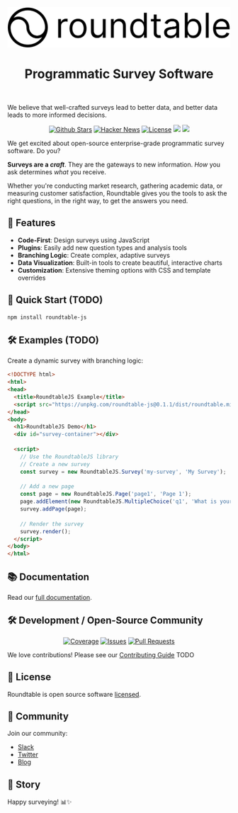 <p align="center"><img src="assets/images/logo-with-text.png" alt="Roundtable Logo"></p>



<h1 align="center">Programmatic Survey Software</h1>
<br/>

We believe that well-crafted surveys lead to better data, and better data leads to more informed decisions. 
<br/>

<p align="center">
   <a href="https://github.com/roundtableAI/roundtable-js/stargazers"><img src="https://img.shields.io/github/stars/roundtableAI/roundtable-js" alt="Github Stars"></a>
   <a href="https://news.ycombinator.com/item?id=36865625"><img src="https://img.shields.io/badge/Hacker%20News-121-%23FF6600" alt="Hacker News"></a>
   <a href="https://github.com/roundtableAI/roundtable-js/LICENSE"><img src="https://img.shields.io/badge/license-AGPLv3-purple" alt="License"></a>
   <a href="https://twitter.com/roundtableDOTai"><img src="https://img.shields.io/twitter/follow/roundtableDOTai?style=flat"></a>
   <a href="https://www.ycombinator.com"><img src="https://img.shields.io/badge/Backed%20by-Y%20Combinator-%23f26625"></a>
</p>


We get excited about open-source enterprise-grade programmatic survey software. Do you?

**Surveys are a _craft_**. They are the gateways to new information. *How* you ask determines *what* you receive.

Whether you're conducting market research, gathering academic data, or measuring customer satisfaction, Roundtable gives you the tools to ask the right questions, in the right way, to get the answers you need.

## 🌟 Features

- **Code-First**: Design surveys using JavaScript
- **Plugins**: Easily add new question types and analysis tools
- **Branching Logic**: Create complex, adaptive surveys
- **Data Visualization**: Built-in tools to create beautiful, interactive charts
- **Customization**: Extensive theming options with CSS and template overrides




## 🚀 Quick Start (TODO)

```bash
npm install roundtable-js
```

## 🛠️ Examples (TODO)


Create a dynamic survey with branching logic:

```html
<!DOCTYPE html>
<html>
<head>
  <title>RoundtableJS Example</title>
  <script src="https://unpkg.com/roundtable-js@0.1.1/dist/roundtable.min.js"></script>
</head>
<body>
  <h1>RoundtableJS Demo</h1>
  <div id="survey-container"></div>

  <script>
    // Use the RoundtableJS library
    // Create a new survey
    const survey = new RoundtableJS.Survey('my-survey', 'My Survey');

    // Add a new page
    const page = new RoundtableJS.Page('page1', 'Page 1');
    page.addElement(new RoundtableJS.MultipleChoice('q1', 'What is your favorite animal?', ['Cat', 'Dog', 'Hamster']));
    survey.addPage(page);

    // Render the survey
    survey.render();
  </script>
</body>
</html>
```

## 📚 Documentation

Read our [full documentation](https://docs.roundtable.ai).

## 🛠️ Development / Open-Source Community
<p align="center">
   <a href="https://codecov.io/gh/roundtableAI/roundtable-js"><img src="https://codecov.io/gh/roundtableAI/roundtable-js/branch/main/graph/badge.svg" alt="Coverage"></a>
   <a href="https://github.com/roundtableAI/roundtable-js/issues"><img src="https://img.shields.io/github/issues/roundtableAI/roundtable-js" alt="Issues"></a>
   <a href="https://github.com/roundtableAI/roundtable-js/pulls"><img src="https://img.shields.io/github/issues-pr/roundtableAI/roundtable-js" alt="Pull Requests"></a>
</p>

We love contributions! Please see our [Contributing Guide](CONTRIBUTING.md) TODO

## 📜 License

Roundtable is open source software [licensed](LICENSE).

## 🎉 Community

Join our community:
- [Slack](TODO)
- [Twitter](https://twitter.com/roundtableDOTai)
- [Blog](https://roundtable.ai/blog)

## 📖 Story



Happy surveying! 📊✨

